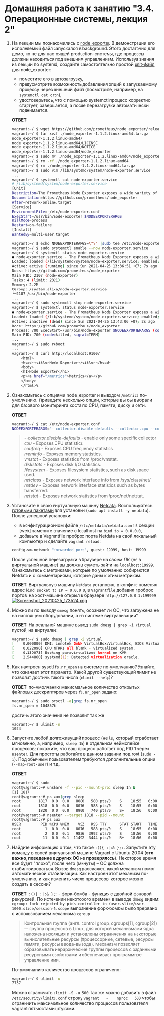 # Домашняя работа к занятию "3.4. Операционные системы, лекция 2"

1. На лекции мы познакомились с [node_exporter](https://github.com/prometheus/node_exporter/releases). В демонстрации его исполняемый файл запускался в background. Этого достаточно для демо, но не для настоящей production-системы, где процессы должны находиться под внешним управлением. Используя знания из лекции по systemd, создайте самостоятельно простой [unit-файл](https://www.freedesktop.org/software/systemd/man/systemd.service.html) для node_exporter:

    * поместите его в автозагрузку,
    * предусмотрите возможность добавления опций к запускаемому процессу через внешний файл (посмотрите, например, на `systemctl cat cron`),
    * удостоверьтесь, что с помощью systemctl процесс корректно стартует, завершается, а после перезагрузки автоматически поднимается.  

    __ОТВЕТ:__

    ```bash
    vagrant:~/ $ wget https://github.com/prometheus/node_exporter/releases/download/v1.1.2/node_exporter-1.1.2.linux-amd64.tar.gz
    vagrant:~/ $ tar xvzf ./node_exporter-1.1.2.linux-amd64.tar.gz
    node_exporter-1.1.2.linux-amd64/
    node_exporter-1.1.2.linux-amd64/LICENSE
    node_exporter-1.1.2.linux-amd64/NOTICE
    node_exporter-1.1.2.linux-amd64/node_exporter
    vagrant:~/ $ sudo mv ./node_exporter-1.1.2.linux-amd64/node_exporter /usr/bin/node-exporter
    vagrant:~/ $ rm -rf ./node_exporter-1.1.2.linux-amd64
    vagrant:~/ $ rm ./node_exporter-1.1.2.linux-amd64.tar.gz
    vagrant:~/ $ sudo vim /lib/systemd/system/node-exporter.service
    ...
    vagrant:~/ $ systemctl cat node-exporter.service
    # /lib/systemd/system/node-exporter.service
    [Unit]
    Description=The Prometheus Node Exporter exposes a wide variety of hardware- and kernel-related metrics.
    Documentation=https://github.com/prometheus/node_exporter
    After=network-online.target
    [Service]
    EnvironmentFile=-/etc/node-exporter.conf
    ExecStart=/usr/bin/node-exporter $NODEEXPORTERARGS
    KillMode=process
    Restart=on-failure
    [Install]
    WantedBy=multi-user.target
    
    vagrant:~/ $ echo NODEEXPORTERARGS=\"\" |sudo tee /etc/node-exporter.conf
    vagrant:~/ $ sudo systemctl enable --now node-exporter.service
    vagrant:~/ $ systemctl status node-exporter.service
    ● node-exporter.service - The Prometheus Node Exporter exposes a wide variety of hardware- and kernel-related metrics.
    Loaded: loaded (/lib/systemd/system/node-exporter.service; enabled; vendor preset: enabled)
    Active: active (running) since Sun 2021-04-25 13:36:51 +07; 7s ago
    Docs: https://github.com/prometheus/node_exporter
    Main PID: 2107 (node-exporter)
    Tasks: 4 (limit: 2321)
    Memory: 2.2M
    CGroup: /system.slice/node-exporter.service
    └─2107 /usr/bin/node-exporter
    ...
    vagrant:~/ $ sudo systemctl stop node-exporter.service
    vagrant:~/ $ systemctl status node-exporter.service
    ● node-exporter.service - The Prometheus Node Exporter exposes a wide variety of hardware- and kernel-related metrics.
    Loaded: loaded (/lib/systemd/system/node-exporter.service; enabled; vendor preset: enabled)
    Active: inactive (dead) since Sun 2021-04-25 13:43:06 +07; 2s ago
    Docs: https://github.com/prometheus/node_exporter
    Process: 700 ExecStart=/usr/bin/node-exporter $NODEEXPORTERARGS (code=killed, signal=TERM)
    Main PID: 700 (code=killed, signal=TERM)
    ...
    vagrant:~/ $ sudo reboot
    ...
    vagrant:~/ $ curl http://localhost:9100/
        <html>
        <head><title>Node Exporter</title></head>
        <body>
        <h1>Node Exporter</h1>
        <p><a href="/metrics">Metrics</a></p>
        </body>
        </html>%  
    ```

1. Ознакомьтесь с опциями node_exporter и выводом `/metrics` по-умолчанию. Приведите несколько опций, которые вы бы выбрали для базового мониторинга хоста по CPU, памяти, диску и сети.  

    __ОТВЕТ:__

    ```bash
    vagrant:~/ $ cat /etc/node-exporter.conf
    NODEEXPORTERARGS="--collector.disable-defaults --collector.cpu --collector.cpufreq --collector.meminfo --collector.vmstat --collector.diskstats --collector.filesystem --collector.netclass --collector.netdev --collector.netstat"
    ```

    >_--collector.disable-defaults_ - enable only some specific collector  
    _cpu_ - Exposes CPU statistics  
    _cpufreq_ - Exposes CPU frequency statistics  
    _meminfo_ - Exposes memory statistics.  
    _vmstat_ - Exposes statistics from /proc/vmstat.  
    _diskstats_ - Exposes disk I/O statistics.  
    _filesystem_ - Exposes filesystem statistics, such as disk space used.  
    _netclass_ - Exposes network interface info from /sys/class/net/  
    _netdev_ - Exposes network interface statistics such as bytes transferred.  
    _netstat_ - Exposes network statistics from /proc/net/netstat.
1. Установите в свою виртуальную машину [Netdata](https://github.com/netdata/netdata). Воспользуйтесь [готовыми пакетами](https://packagecloud.io/netdata/netdata/install) для установки (`sudo apt install -y netdata`). После успешной установки:
    * в конфигурационном файле `/etc/netdata/netdata.conf` в секции [web] замените значение с localhost на `bind to = 0.0.0.0`,
    * добавьте в Vagrantfile проброс порта Netdata на свой локальный компьютер и сделайте `vagrant reload`:

    ```bash
    config.vm.network "forwarded_port", guest: 19999, host: 19999
    ```

    После успешной перезагрузки в браузере *на своем ПК* (не в виртуальной машине) вы должны суметь зайти на `localhost:19999`. Ознакомьтесь с метриками, которые по умолчанию собираются Netdata и с комментариями, которые даны к этим метрикам.  

    __ОТВЕТ:__  Виртуальную машину `Netdata` установил, в конфиге поменял адрес `bind socket to IP = 0.0.0.0`, в `Vagrantfile` добавил проброс портов, на хост-машине открыл в браузере `http://127.0.0.1:199999`
    [![Screenshot_20210425_173524.png](https://github.com/tabwizard/devops-netology/raw/03-sysadmin-04-os/img/Screenshot_20210425_173524.png)](https://github.com/tabwizard/devops-netology/blob/03-sysadmin-04-os/img/Screenshot_20210425_173524.png)

1. Можно ли по выводу `dmesg` понять, осознает ли ОС, что загружена не на настоящем оборудовании, а на системе виртуализации?  

    __ОТВЕТ:__ На реальной машине вывод `sudo dmesg | grep -i virtual` пустой, на виртуалке:

    ```bash
    vagrant:~/ $ sudo dmesg | grep -i virtual
    [    0.000000] DMI: innotek GmbH VirtualBox/VirtualBox, BIOS VirtualBox 12/01/2006
    [    0.022090] CPU MTRRs all blank - virtualized system.
    [    0.139073] Booting paravirtualized kernel on KVM
    [    2.544860] systemd[1]: Detected virtualization oracle.
    ```  

1. Как настроен sysctl `fs.nr_open` на системе по-умолчанию? Узнайте, что означает этот параметр. Какой другой существующий лимит не позволит достичь такого числа (`ulimit --help`)?  

    __ОТВЕТ:__ по-умолчанию макисмальное количество открытых файловых дескрипторов через `fs.nr_open` задано:

    ```bash
    vagrant:~/ $ sudo sysctl -a|grep fs.nr_open
    fs.nr_open = 1048576
    ```  

    достичь этого значения не позволит так же

    ```bash
    vagrant:~/ $ ulimit -n
    1024
    ```

1. Запустите любой долгоживущий процесс (не `ls`, который отработает мгновенно, а, например, `sleep 1h`) в отдельном неймспейсе процессов; покажите, что ваш процесс работает под PID 1 через `nsenter`. Для простоты работайте в данном задании под root (`sudo -i`). Под обычным пользователем требуются дополнительные опции (`--map-root-user`) и т.д.  

    __ОТВЕТ:__

    ```bash
    vagrant:~/ $ sudo -i
    root@vagrant:~# unshare -f --pid --mount-proc sleep 1h &
    [1] 1817
    root@vagrant:~# ps aux|grep sleep
    root        1817  0.0  0.0   8080   580 pts/0    S    18:55   0:00 unshare -f --pid --mount-proc sleep 1h
    root        1818  0.0  0.0   8076   588 pts/0    S    18:55   0:00 sleep 1h
    root        1820  0.0  0.0   8900   740 pts/0    S+   18:56   0:00 grep --color=auto sleep
    root@vagrant:~# nsenter --target 1818 --pid --mount
    root@vagrant:/# ps aux
    USER         PID %CPU %MEM    VSZ   RSS TTY      STAT START   TIME COMMAND
    root           1  0.0  0.0   8076   588 pts/0    S    18:55   0:00 sleep 1h
    root           2  0.0  0.1   9836  3992 pts/0    S    18:56   0:00 -bash
    root          11  0.0  0.1  11492  3444 pts/0    R+   18:56   0:00 ps aux
    ```

1. Найдите информацию о том, что такое `:(){ :|:& };:`. Запустите эту команду в своей виртуальной машине Vagrant с Ubuntu 20.04 (**это важно, поведение в других ОС не проверялось**). Некоторое время все будет "плохо", после чего (минуты) – ОС должна стабилизироваться. Вызов `dmesg` расскажет, какой механизм помог автоматической стабилизации. Как настроен этот механизм по-умолчанию, и как изменить число процессов, которое можно создать в сессии?  

    __ОТВЕТ:__ `:(){ :|:& };:` - форк-бомба - функция с двойной фоновой рекурсией.
    По истечении некоторого времени в выводе `dmesg` видим: `cgroup: fork rejected by pids controller in /user.slice/user-1000.slice/session-5.scope` выполнение форк-бомбы было прервано с использованием механизма `cgroup`  
    >Контрольная группа (англ. control group, cgroups[1], cgroup[2]) — группа процессов в Linux, для которой механизмами ядра наложена изоляция и установлены ограничения на некоторые вычислительные ресурсы (процессорные, сетевые, ресурсы памяти, ресурсы ввода-вывода). Механизм позволяет образовывать иерархические группы процессов с заданными ресурсными свойствами и обеспечивает программное управление ими.  

    По-умолчанию количество процессов ограничено:  

    ```bash
    vagrant:~/ $ ulimit -u
    7737
    ```  

    Можно ограничить `ulimit -S -u 500` Так же можно добавить в файл `/etc/security/limits.conf` строку `vagrant   -    nproc   500` чтобы ограничить максимальное количество процессов пользователя vagrant пятьюстами штуками.
